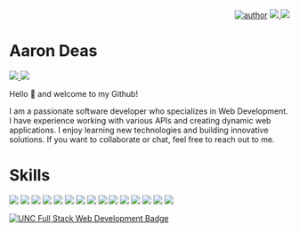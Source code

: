 <div align=right>
  <a href="https://github.com/b00000001">
		<img alt="author" src= "https://img.shields.io/badge/author-b00000001-blue?style=glat-square" target="_blank"></a>
	</a>
  <a href="https://github.com/b00000001" target="_blank"><img src="https://hits.seeyoufarm.com/api/count/incr/badge.svg?url=https%3A%2F%2Fgithub.com%2Fb00000001&count_bg=%2379C83D&title_bg=%23555555&icon=&icon_color=%23E7E7E7&title=hits&edge_flat=false"/>
  </a>  
  <a href="https://github.com/b00000001" target="_blank"><img src="https://img.shields.io/github/followers/b00000001?label=Flow&style=social"/>
  </a>  
</div>

# Aaron Deas

<a href="https://www.linkedin.com/in/aaron-deas-ba9908166/" target="_blank"><img src="https://img.shields.io/badge/LinkedIn-%230A66C2?style=flat-square&logo=LinkedIn&logoColor=white"/>
</a>
<a href="https://mail.google.com/" target="_blank"><img src="https://img.shields.io/badge/deas.aaron%40gmail.com-%23EA4335?style=flat-square&logo=Gmail&logoColor=white"/>
</a>

Hello 👋 and welcome to my Github!

I am a passionate software developer who specializes in Web Development. I have experience working with various APIs and creating dynamic web applications. I enjoy learning new technologies and building innovative solutions. If you want to collaborate or chat, feel free to reach out to me.

# Skills

<a href="https://img.shields.io/badge/HTML-239120?style=for-the-badge&logo=html5&logoColor=white"><img src="https://img.shields.io/badge/HTML-239120?style=for-the-badge&logo=html5&logoColor=white"/></a>
<a href="https://img.shields.io/badge/HTML-239120?style=for-the-badge&logo=html5&logoColor=white"><img src="https://img.shields.io/badge/CSS-239120?&style=for-the-badge&logo=css3&logoColor=white"/></a>
<a href="https://img.shields.io/badge/HTML-239120?style=for-the-badge&logo=html5&logoColor=white"><img src="https://img.shields.io/badge/Node.js-43853D?style=for-the-badge&logo=node.js&logoColor=white"/></a>
<a href="https://img.shields.io/badge/HTML-239120?style=for-the-badge&logo=html5&logoColor=white"><img src="https://img.shields.io/badge/TypeScript-007ACC?style=for-the-badge&logo=typescript&logoColor=white"/></a>
<a href="https://img.shields.io/badge/HTML-239120?style=for-the-badge&logo=html5&logoColor=white"><img src="https://img.shields.io/badge/Markdown-000000?style=for-the-badge&logo=markdown&logoColor=white"/></a>
<a href="https://img.shields.io/badge/HTML-239120?style=for-the-badge&logo=html5&logoColor=white"><img src="https://img.shields.io/badge/CSS-239120?&style=for-the-badge&logo=css3&logoColor=white"/></a>
<a href="https://img.shields.io/badge/HTML-239120?style=for-the-badge&logo=html5&logoColor=white"><img src="https://img.shields.io/badge/React-20232A?style=for-the-badge&logo=react&logoColor=61DAFB"/></a>
<a href="https://img.shields.io/badge/HTML-239120?style=for-the-badge&logo=html5&logoColor=white"><img src="https://img.shields.io/badge/Tailwind_CSS-38B2AC?style=for-the-badge&logo=tailwind-css&logoColor=white"/></a>
<a href="https://img.shields.io/badge/HTML-239120?style=for-the-badge&logo=html5&logoColor=white"><img src="https://img.shields.io/badge/Bootstrap-563D7C?style=for-the-badge&logo=bootstrap&logoColor=white"/></a>
<a href="https://img.shields.io/badge/HTML-239120?style=for-the-badge&logo=html5&logoColor=white"><img src="https://img.shields.io/badge/React_Router-CA4245?style=for-the-badge&logo=react-router&logoColor=white"/></a>
<a href="https://img.shields.io/badge/HTML-239120?style=for-the-badge&logo=html5&logoColor=white"><img src="https://img.shields.io/badge/MySQL-00000F?style=for-the-badge&logo=mysql&logoColor=white"/></a>
<a href="https://img.shields.io/badge/HTML-239120?style=for-the-badge&logo=html5&logoColor=white"><img src="https://img.shields.io/badge/Heroku-430098?style=for-the-badge&logo=heroku&logoColor=white"/></a>
<a href="https://img.shields.io/badge/HTML-239120?style=for-the-badge&logo=html5&logoColor=white"><img src="https://img.shields.io/badge/Microsoft-666666?style=for-the-badge&logo=microsoft&logoColor=white"/></a>
<a href="https://img.shields.io/badge/HTML-239120?style=for-the-badge&logo=html5&logoColor=white"><img src="https://img.shields.io/badge/Svelte-666666?style=for-the-badge&logo=svelte&logoColor=white"/></a>
<a href="https://img.shields.io/badge/HTML-239120?style=for-the-badge&logo=html5&logoColor=white"><img src="https://img.shields.io/badge/Firebase-666666?style=for-the-badge&logo=Firebase&logoColor=white"/></a>

<a href="https://www.credly.com/badges/c1515fdd-0e66-42f4-bb5b-ce6984e5c710/public_url">![UNC Full Stack Web Development Badge](https://images.credly.com/size/340x340/images/42b71bba-2b2c-40fd-85eb-c8bcb8fb9aa2/CE_Cert_Badge_Coding-01.png)</a>
